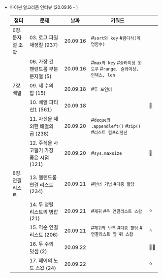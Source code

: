 * 파이썬 알고리즘 인터뷰 (20.09.16 - )

    | 챕터 | 문제 | 날짜 | 키워드 | |
    | --- | --- | --- | --- | --- |
    | 6장. 문자열 조작 | 03. 로그 파일 재정렬 (937) | 20.09.16 | #`sort와 key` #`람다식(익명함수)` | |
    |                | 06. 가장 긴 팬린드롬 부분 문자열 (5) | 20.09.16 | #`max와 key` #`슬라이싱 윈도우` #`range, 슬라이싱, 인덱스, len` | |
    | 7장. 배열 | 09. 세 수의 합 (15) | 20.09.18 | #`투 포인터` | |
    |          | 10. 배열 파티션1 (561) | 20.09.18 | | 💯 |
    |          | 11. 자신을 제외한 배열의 곱 (238) | 20.09.20 | #`deque와 .appendleft()` #`zip()` #`리스트 컴프리헨션` | |
    |          | 12. 주식을 사고팔기 가장 좋은 시점 (121) | 20.09.20 | #`sys.maxsize` | 💯 |
    | 8장. 연결리스트 | 13. 팰린드롬 연결 리스트 (234) | 20.09.21 | #`런너 기법` #`다중 할당` | |
    |               | 14. 두 정렬 리스트의 병합 (21) | 20.09.21 | #`재귀` #`두 연결리스트 스왑` | ⭐ |
    |               | 15. 역순 연결 리스트 (206) | 20.09.21 | #`재귀와 반복` #`다중 할당` #`연결리스트 앞 뒤 스왑` | ⭐ |
    |               | 16. 두 수의 덧셈 (2) | 20.09.22 | | 🙆‍♀️ |
    |               | 17. 페어의 노드 스왑 (24) | 20.09.22 | | ⭐ |

